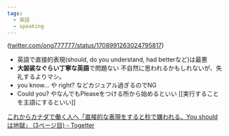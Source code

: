```yaml
---
tags:
  - 英語
  - speaking
---
```


([twitter.com/ong777777/status/1708991263024795817](https://twitter.com/ong777777/status/1708991263024795817))

- 英語で直接的表現(should, do you understand, had betterなど)は最悪
- **大袈裟なぐらい丁寧な英語**で問題ない 不自然に思われるかもしれないが、失礼するよりマシ。
- you know... や right? などカジュアル過ぎるのでNG
- Could you? やなんでもPleaseをつける所から始めるといい
[[実行することを主語にするといい]]

[これからカナダで働く人へ「直接的な表現をすると秒で嫌われる、You shouldは地獄」 (3ページ目) - Togetter](https://togetter.com/li/2235270?page=3)

